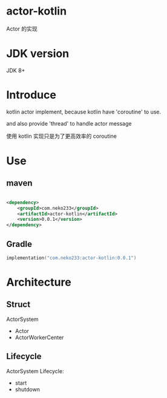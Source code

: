 # actor-kotlin

Actor 的实现

# JDK version
JDK 8+

# Introduce

kotlin actor implement, because kotlin have 'coroutine' to use.

and also provide 'thread' to handle actor message

使用 kotlin 实现只是为了更高效率的 coroutine

# Use

## maven

```xml

<dependency>
    <groupId>com.neko233</groupId>
    <artifactId>actor-kotlin</artifactId>
    <version>0.0.1</version>
</dependency>
```

## Gradle

```kotlin
implementation("com.neko233:actor-kotlin:0.0.1")
```

# Architecture

## Struct

ActorSystem

- Actor
- ActorWorkerCenter

## Lifecycle

ActorSystem Lifecycle:

- start
- shutdown